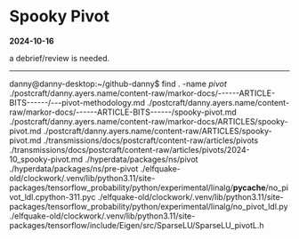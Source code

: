 # Spooky Pivot

**2024-10-16**

a debrief/review is needed.

---

danny@danny-desktop:~/github-danny$ find . -name _pivot_
./postcraft/danny.ayers.name/content-raw/markor-docs/------ARTICLE-BITS------/---pivot-methodology.md
./postcraft/danny.ayers.name/content-raw/markor-docs/------ARTICLE-BITS------/spooky-pivot.md
./postcraft/danny.ayers.name/content-raw/markor-docs/ARTICLES/spooky-pivot.md
./postcraft/danny.ayers.name/content-raw/ARTICLES/spooky-pivot.md
./transmissions/docs/postcraft/content-raw/articles/pivots
./transmissions/docs/postcraft/content-raw/articles/pivots/2024-10_spooky-pivot.md
./hyperdata/packages/ns/pivot
./hyperdata/packages/ns/pre-pivot
./elfquake-old/clockwork/.venv/lib/python3.11/site-packages/tensorflow_probability/python/experimental/linalg/**pycache**/no_pivot_ldl.cpython-311.pyc
./elfquake-old/clockwork/.venv/lib/python3.11/site-packages/tensorflow_probability/python/experimental/linalg/no_pivot_ldl.py
./elfquake-old/clockwork/.venv/lib/python3.11/site-packages/tensorflow/include/Eigen/src/SparseLU/SparseLU_pivotL.h
